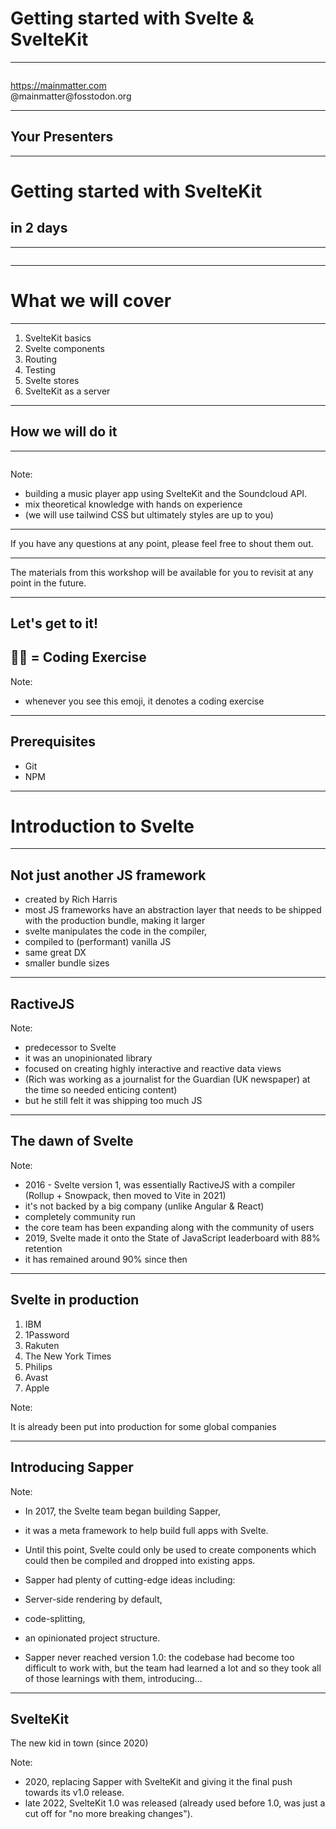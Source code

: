 # Getting started with Svelte & SvelteKit

---

<!-- .slide: data-background-color="#6200ee" data-background-image="/assets/Mainmatter-team.png" data-background-opacity="0.4" -->

<img data-src="/assets/Mainmatter-logo.svg" width="80%" />

https://mainmatter.com  
@mainmatter\@fosstodon.org

---

<!-- .slide: data-background-color="#6200ee" -->

## Your Presenters

---

# Getting started with SvelteKit

## in 2 days

---

<img data-src="/assets/Sveltekit-logo.png" data-align-center>

---

# What we will cover

---

1. SvelteKit basics
2. Svelte components
3. Routing
4. Testing
5. Svelte stores
6. SvelteKit as a server

---

## How we will do it

---

<img data-src="/assets/finished-app.png" data-shadow />

Note:

- building a music player app using SvelteKit and the Soundcloud API.
- mix theoretical knowledge with hands on experience
- (we will use tailwind CSS but ultimately styles are up to you)

---

If you have any questions at any point, please feel free to shout them out.

---

The materials from this workshop will be available for you to revisit at any
point in the future.

---

## Let's get to it!

## 🧑‍💻 = Coding Exercise

Note:

- whenever you see this emoji, it denotes a coding exercise

---

## Prerequisites

- Git
- NPM

---

# Introduction to Svelte

---

## Not just another JS framework

- created by Rich Harris
- most JS frameworks have an abstraction layer that needs to be shipped with the
  production bundle, making it larger
- svelte manipulates the code in the compiler,
- compiled to (performant) vanilla JS
- same great DX
- smaller bundle sizes

---

## RactiveJS

Note:

- predecessor to Svelte
- it was an unopinionated library
- focused on creating highly interactive and reactive data views
- (Rich was working as a journalist for the Guardian (UK newspaper) at the time
  so needed enticing content)
- but he still felt it was shipping too much JS

---

## The dawn of Svelte

Note:

- 2016 - Svelte version 1, was essentially RactiveJS with a compiler (Rollup +
  Snowpack, then moved to Vite in 2021)
- it's not backed by a big company (unlike Angular & React)
- completely community run
- the core team has been expanding along with the community of users
- 2019, Svelte made it onto the State of JavaScript leaderboard with 88%
  retention
- it has remained around 90% since then

---

## Svelte in production

1. IBM
2. 1Password
3. Rakuten
4. The New York Times
5. Philips
6. Avast
7. Apple

Note:

It is already been put into production for some global companies

---

## Introducing Sapper

Note:

- In 2017, the Svelte team began building Sapper,
- it was a meta framework to help build full apps with Svelte.
- Until this point, Svelte could only be used to create components which could
  then be compiled and dropped into existing apps.

- Sapper had plenty of cutting-edge ideas including:
- Server-side rendering by default,
- code-splitting,
- an opinionated project structure.
- Sapper never reached version 1.0: the codebase had become too difficult to
  work with, but the team had learned a lot and so they took all of those
  learnings with them, introducing...

---

## SvelteKit

The new kid in town (since 2020)

Note:

- 2020, replacing Sapper with SvelteKit and giving it the final push towards its
  v1.0 release.
- late 2022, SvelteKit 1.0 was released (already used before 1.0, was just a cut
  off for "no more breaking changes").

